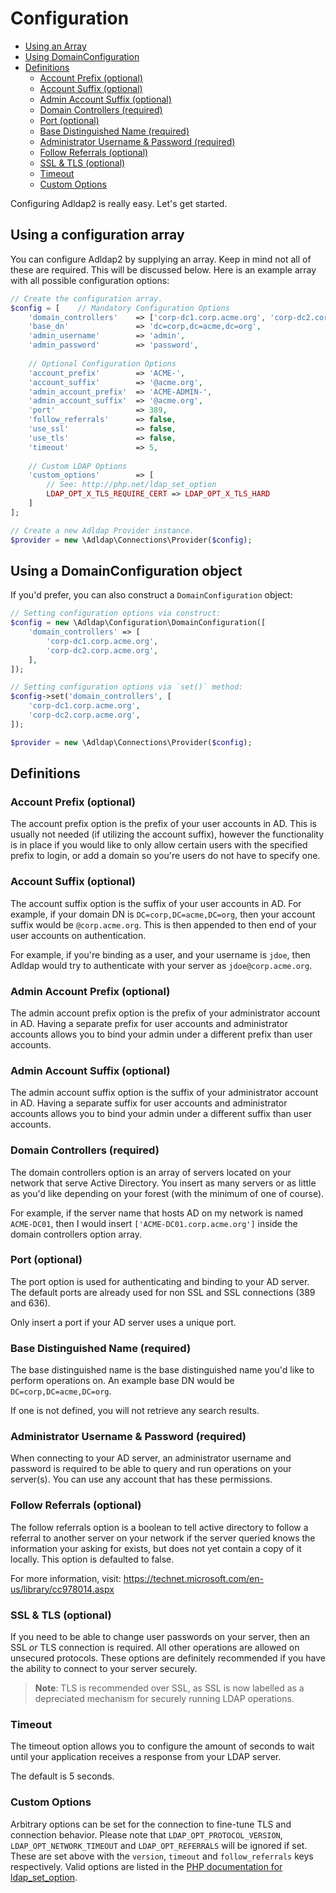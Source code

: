 # Configuration

- [Using an Array](#using-a-configuration-array)
- [Using DomainConfiguration](#using-a-domainconfiguration-object)
- [Definitions](#definitions)
    - [Account Prefix (optional)](#account-prefix-optional)
    - [Account Suffix (optional)](#account-suffix-optional)
    - [Admin Account Suffix (optional)](#admin-account-suffix-optional)
    - [Domain Controllers (required)](#domain-controllers-required)
    - [Port (optional)](#port-optional)
    - [Base Distinguished Name (required)](#base-distinguished-name-required)
    - [Administrator Username & Password (required)](#administrator-username--password-required)
    - [Follow Referrals (optional)](#follow-referrals-optional)
    - [SSL & TLS (optional)](#ssl--tls-optional)
    - [Timeout](#timeout)
    - [Custom Options](#custom-options)

Configuring Adldap2 is really easy. Let's get started.

## Using a configuration array

You can configure Adldap2 by supplying an array. Keep in mind not all of these are required. This will be discussed below.
Here is an example array with all possible configuration options:

```php
// Create the configuration array.
$config = [    // Mandatory Configuration Options
    'domain_controllers'    => ['corp-dc1.corp.acme.org', 'corp-dc2.corp.acme.org'],
    'base_dn'               => 'dc=corp,dc=acme,dc=org',
    'admin_username'        => 'admin',
    'admin_password'        => 'password',
    
    // Optional Configuration Options
    'account_prefix'        => 'ACME-',
    'account_suffix'        => '@acme.org',
    'admin_account_prefix'  => 'ACME-ADMIN-',
    'admin_account_suffix'  => '@acme.org',
    'port'                  => 389,
    'follow_referrals'      => false,
    'use_ssl'               => false,
    'use_tls'               => false,
    'timeout'               => 5,
    
    // Custom LDAP Options
    'custom_options'        => [
        // See: http://php.net/ldap_set_option
        LDAP_OPT_X_TLS_REQUIRE_CERT => LDAP_OPT_X_TLS_HARD
    ]
];

// Create a new Adldap Provider instance.
$provider = new \Adldap\Connections\Provider($config);
```

## Using a DomainConfiguration object

If you'd prefer, you can also construct a `DomainConfiguration` object:

```php
// Setting configuration options via construct:
$config = new \Adldap\Configuration\DomainConfiguration([
    'domain_controllers' => [
        'corp-dc1.corp.acme.org',
        'corp-dc2.corp.acme.org',
    ],
]);

// Setting configuration options via `set()` method:
$config->set('domain_controllers', [
    'corp-dc1.corp.acme.org',
    'corp-dc2.corp.acme.org',
]);

$provider = new \Adldap\Connections\Provider($config);
```

## Definitions

### Account Prefix (optional)

The account prefix option is the prefix of your user accounts in AD. This is usually not needed (if utilizing the
account suffix), however the functionality is in place if you would like to only allow certain users with
the specified prefix to login, or add a domain so you're users do not have to specify one.

### Account Suffix (optional)

The account suffix option is the suffix of your user accounts in AD. For example, if your domain DN is `DC=corp,DC=acme,DC=org`,
then your account suffix would be `@corp.acme.org`. This is then appended to then end of your user accounts on authentication.

For example, if you're binding as a user, and your username is `jdoe`, then Adldap would try to authenticate with
your server as `jdoe@corp.acme.org`.

### Admin Account Prefix (optional)

The admin account prefix option is the prefix of your administrator account in AD. Having a separate prefix for user accounts
and administrator accounts allows you to bind your admin under a different prefix than user accounts.

### Admin Account Suffix (optional)

The admin account suffix option is the suffix of your administrator account in AD. Having a separate suffix for user accounts
and administrator accounts allows you to bind your admin under a different suffix than user accounts.

### Domain Controllers (required)

The domain controllers option is an array of servers located on your network that serve Active Directory. You insert as many
servers or as little as you'd like depending on your forest (with the minimum of one of course).

For example, if the server name that hosts AD on my network is named `ACME-DC01`, then I would insert `['ACME-DC01.corp.acme.org']`
inside the domain controllers option array.

### Port (optional)

The port option is used for authenticating and binding to your AD server. The default ports are already used for non SSL and SSL connections (389 and 636).

Only insert a port if your AD server uses a unique port.

### Base Distinguished Name (required)

The base distinguished name is the base distinguished name you'd like to perform operations on. An example base DN would be `DC=corp,DC=acme,DC=org`.

If one is not defined, you will not retrieve any search results.

### Administrator Username & Password (required)

When connecting to your AD server, an administrator username and password is required to be able to query and run operations on your server(s).
You can use any account that has these permissions.

### Follow Referrals (optional)

The follow referrals option is a boolean to tell active directory to follow a referral to another server on your network if the
server queried knows the information your asking for exists, but does not yet contain a copy of it locally. This option is defaulted to false.

For more information, visit: https://technet.microsoft.com/en-us/library/cc978014.aspx

### SSL & TLS (optional)

If you need to be able to change user passwords on your server, then an SSL *or* TLS connection is required. All other operations
are allowed on unsecured protocols. These options are definitely recommended if you have the ability to connect to your server
securely.

> **Note**: TLS is recommended over SSL, as SSL is now labelled as a depreciated mechanism for securely running LDAP operations.

### Timeout

The timeout option allows you to configure the amount of seconds to wait until your application receives a response from your LDAP server.

The default is 5 seconds.

### Custom Options

Arbitrary options can be set for the connection to fine-tune TLS and connection behavior. Please note that `LDAP_OPT_PROTOCOL_VERSION`,
`LDAP_OPT_NETWORK_TIMEOUT` and `LDAP_OPT_REFERRALS` will be ignored if set. These are set above with the `version`, `timeout` and
`follow_referrals` keys respectively. Valid options are listed in the [PHP documentation for ldap_set_option](http://php.net/ldap_set_option).
